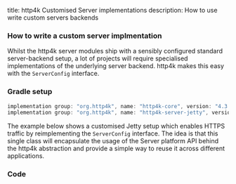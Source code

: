 title: http4k Customised Server implementations
description: How to use write custom servers backends

### How to write a custom server implmentation

Whilst the http4k server modules ship with a sensibly configured standard server-backend setup, a lot of projects will require specialised implementations of the underlying server backend. http4k makes this easy with the `ServerConfig` interface.

### Gradle setup

```groovy
implementation group: "org.http4k", name: "http4k-core", version: "4.3.2.2"
implementation group: "org.http4k", name: "http4k-server-jetty", version: "4.3.2.2"
```

The example below shows a customised Jetty setup which enables HTTPS traffic by reimplementing the `ServerConfig` interface. The idea is that this single class will encapsulate the usage of the Server platform API behind the http4k abstraction and provide a simple way to reuse it across different applications.

### Code [<img class="octocat"/>](https://github.com/http4k/http4k/blob/master/src/docs/cookbook/customised_servers/example.kt)

<script src="https://gist-it.appspot.com/https://github.com/http4k/http4k/blob/master/src/docs/cookbook/customised_servers/example.kt"></script>
